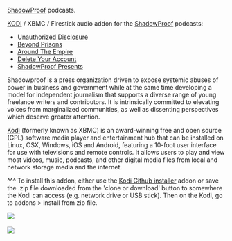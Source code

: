 <a href="https://shadowproof.com">ShadowProof</a> podcasts.<br>

<a href="kodi.tv">KODI<a> / XBMC / Firestick audio addon for the <a href="https://shadowproof.com/">ShadowProof</a> podcasts:<br>

- <a href="https://shadowproof.com/category/dissenter/unauthorized-disclosure/">Unauthorized Disclosure</a><br>
- <a href="https://shadowproof.com/beyond-prisons/">Beyond Prisons</a><br>
- <a href="https://shadowproof.com/category/next-cold-war/around-the-empire/">Around The Empire</a><br>
- <a href="https://shadowproof.com/category/sharp-edges/delete-your-account/">Delete Your Account</a><br>
- <a href="https://shadowproof.com/category/shadowproof-presents/">ShadowProof Presents</a><br>

Shadowproof is a press organization driven to expose systemic abuses of power in business and government while at the same time developing a model for independent journalism that supports a diverse range of young freelance writers and contributors. It is intrinsically committed to elevating voices from marginalized communities, as well as dissenting perspectives which deserve greater attention.<br>

<a href="www.kodi.tv">Kodi</a> (formerly known as XBMC) is an award-winning free and open source (GPL) software media player and entertainment hub that can be installed on Linux, OSX, Windows, iOS and Android, featuring a 10-foot user interface for use with televisions and remote controls. It allows users to play and view most videos, music, podcasts, and other digital media files from local and network storage media and the internet.<br>

^^^ To install this addon, either use the <a href="https://www.tvaddons.co/github-browser-kodi/">Kodi Github installer</a> addon or save the .zip file downloaded from the 'clone or download' button to somewhere the Kodi can access (e.g. network drive or USB stick). Then on the Kodi, go to addons > install from zip file.<br>

<img src="https://shadowproof.com/wp-content/uploads/2015/07/sp-logo.png"><br>
<br><a href="http://www.kodi.tv"><img src="https://kodi.tv/sites/default/files/page/field_image/about--devices.jpg">
